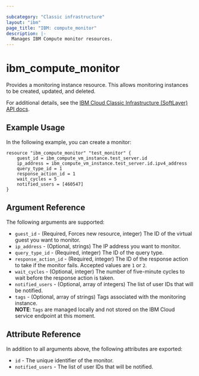 ```yaml
---

subcategory: "Classic infrastructure"
layout: "ibm"
page_title: "IBM: compute_monitor"
description: |-
  Manages IBM Compute monitor resources.
---
```



# ibm\_compute_monitor

Provides a monitoring instance resource. This allows monitoring instances to be created, updated, and deleted.

For additional details, see the [IBM Cloud Classic Infrastructure (SoftLayer) API docs](http://sldn.softlayer.com/reference/datatypes/SoftLayer_Network_Monitor_Version1_Query_Host).

## Example Usage

In the following example, you can create a monitor:

```hcl
resource "ibm_compute_monitor" "test_monitor" {
    guest_id = ibm_compute_vm_instance.test_server.id
    ip_address = ibm_compute_vm_instance.test_server.id.ipv4_address
    query_type_id = 1
    response_action_id = 1
    wait_cycles = 5
    notified_users = [460547]
}
```

## Argument Reference

The following arguments are supported:

* `guest_id` - (Required, Forces new resource, integer) The ID of the virtual guest you want to monitor.
* `ip_address` - (Optional, strings) The IP address you want to monitor.
* `query_type_id` - (Required, integer) The ID of the query type.
* `response_action_id` - (Required, integer) The ID of the response action to take if the monitor fails. Accepted values are `1` or `2`.
* `wait_cycles` - (Optional, integer) The number of five-minute cycles to wait before the response action is taken.
* `notified_users` - (Optional, array of integers) The list of user IDs that will be notified.
* `tags` - (Optional, array of strings) Tags associated with the monitoring instance.  
  **NOTE**: `Tags` are managed locally and not stored on the IBM Cloud service endpoint at this moment.

## Attribute Reference

In addition to all arguments above, the following attributes are exported:

* `id` - The unique identifier of the monitor.
* `notified_users` - The list of user IDs that will be notified.
